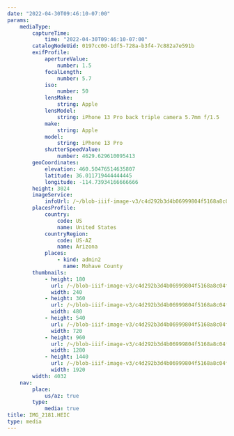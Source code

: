 ```yaml
---
date: "2022-04-30T09:46:10-07:00"
params:
    mediaType:
        captureTime:
            time: "2022-04-30T09:46:10-07:00"
        catalogNodeUid: 0197cc00-1df5-728a-b3f4-7c882a7e591b
        exifProfile:
            apertureValue:
                number: 1.5
            focalLength:
                number: 5.7
            iso:
                number: 50
            lensMake:
                string: Apple
            lensModel:
                string: iPhone 13 Pro back triple camera 5.7mm f/1.5
            make:
                string: Apple
            model:
                string: iPhone 13 Pro
            shutterSpeedValue:
                number: 4629.629610095413
        geoCoordinates:
            elevation: 460.50476514635807
            latitude: 36.011719444444445
            longitude: -114.73934166666666
        height: 3024
        imageService:
            infoUrl: /~/blob-iiif-image-v3/c4d292b3d4b06999804f5168a8c04f7511f90635871e16487de4649b21cda650/info.json
        placesProfile:
            country:
                code: US
                name: United States
            countryRegion:
                code: US-AZ
                name: Arizona
            places:
                - kind: admin2
                  name: Mohave County
        thumbnails:
            - height: 180
              url: /~/blob-iiif-image-v3/c4d292b3d4b06999804f5168a8c04f7511f90635871e16487de4649b21cda650/full/240%2C180/0/default.jpg
              width: 240
            - height: 360
              url: /~/blob-iiif-image-v3/c4d292b3d4b06999804f5168a8c04f7511f90635871e16487de4649b21cda650/full/480%2C360/0/default.jpg
              width: 480
            - height: 540
              url: /~/blob-iiif-image-v3/c4d292b3d4b06999804f5168a8c04f7511f90635871e16487de4649b21cda650/full/720%2C540/0/default.jpg
              width: 720
            - height: 960
              url: /~/blob-iiif-image-v3/c4d292b3d4b06999804f5168a8c04f7511f90635871e16487de4649b21cda650/full/1280%2C960/0/default.jpg
              width: 1280
            - height: 1440
              url: /~/blob-iiif-image-v3/c4d292b3d4b06999804f5168a8c04f7511f90635871e16487de4649b21cda650/full/1920%2C1440/0/default.jpg
              width: 1920
        width: 4032
    nav:
        place:
            us/az: true
        type:
            media: true
title: IMG_2181.HEIC
type: media
---
```

